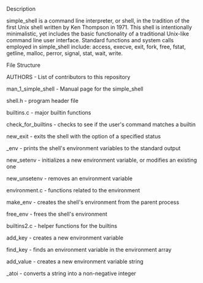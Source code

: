 Description

simple_shell is a command line interpreter, or shell, in the tradition of the first Unix shell written by Ken Thompson in 1971. This shell is intentionally minimalistic, yet includes the basic functionality of a traditional Unix-like command line user interface. Standard functions and system calls employed in simple_shell include: access, execve, exit, fork, free, fstat, getline, malloc, perror, signal, stat, wait, write.

File Structure

AUTHORS - List of contributors to this repository

man_1_simple_shell - Manual page for the simple_shell

shell.h - program header file

builtins.c - major builtin functions

check_for_builtins - checks to see if the user's command matches a builtin

new_exit - exits the shell with the option of a specified status

_env - prints the shell's environment variables to the standard output

new_setenv - initializes a new environment variable, or modifies an existing one

new_unsetenv - removes an environment variable

environment.c - functions related to the environment

make_env - creates the shell's environment from the parent process

free_env - frees the shell's environment

builtins2.c - helper functions for the builtins

add_key - creates a new environment variable

find_key - finds an environment variable in the environment array

add_value - creates a new environment variable string

_atoi - converts a string into a non-negative integer
